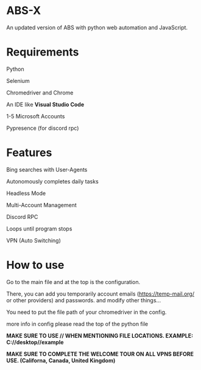 # ABS-X
An updated version of ABS with python web automation and JavaScript.

# Requirements

Python

Selenium

Chromedriver and Chrome

An IDE like **Visual Studio Code**

1-5 Microsoft Accounts

Pypresence (for discord rpc)

# Features

Bing searches with User-Agents

Autonomously completes daily tasks

Headless Mode

Multi-Account Management

Discord RPC

Loops until program stops

VPN (Auto Switching)



# How to use

Go to the main file and at the top is the configuration.

There, you can add you temporarily account emails (https://temp-mail.org/ or other providers) and passwords. and modify other things...

You need to put the file path of your chromedriver in the config.

more info in config please read the top of the python file

**MAKE SURE TO USE // WHEN MENTIONING FILE LOCATIONS. EXAMPLE: C://desktop//example**

**MAKE SURE TO COMPLETE THE WELCOME TOUR ON ALL VPNS BEFORE USE. (Californa, Canada, United Kingdom)**
